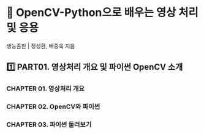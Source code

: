 # 📖 OpenCV-Python으로 배우는 영상 처리 및 응용
생능출판 | 정성환, 배종욱 지음

## 1️⃣ PART01. 영상처리 개요 및 파이썬 OpenCV 소개

### CHAPTER 01. 영상처리 개요

### CHAPTER 02. OpenCV와 파이썬

### CHAPTER 03. 파이썬 둘러보기


